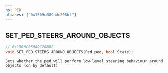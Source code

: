 ```yaml
---
ns: PED
aliases: ["0x1509c089adc208bf"]
---
```

## SET_PED_STEERS_AROUND_OBJECTS

```c
// 0x1509C089ADC208BF
void SET_PED_STEERS_AROUND_OBJECTS(Ped ped, bool State);
```

```
Sets whether the ped will perform low-level steering behaviour around objects (on by default)
```
